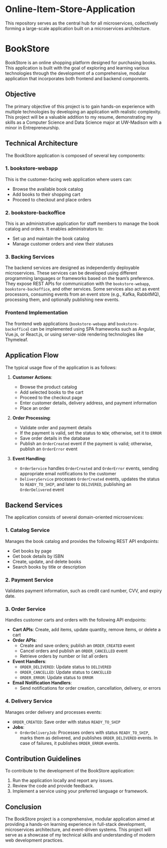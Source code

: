 # Online-Item-Store-Application
This repository serves as the central hub for all microservices, collectively forming a large-scale application built on a microservices architecture.
# BookStore

BookStore is an online shopping platform designed for purchasing books. This application is built with the goal of exploring and learning various technologies through the development of a comprehensive, modular application that incorporates both frontend and backend components.

## Objective

The primary objective of this project is to gain hands-on experience with multiple technologies by developing an application with realistic complexity. This project will be a valuable addition to my resume, demonstrating my skills as a Computer Science and Data Science major at UW-Madison with a minor in Entrepreneurship.

## Technical Architecture

The BookStore application is composed of several key components:

### 1. bookstore-webapp
This is the customer-facing web application where users can:
- Browse the available book catalog
- Add books to their shopping cart
- Proceed to checkout and place orders

### 2. bookstore-backoffice
This is an administrative application for staff members to manage the book catalog and orders. It enables administrators to:
- Set up and maintain the book catalog
- Manage customer orders and view their statuses

### 3. Backing Services
The backend services are designed as independently deployable microservices. These services can be developed using different programming languages or frameworks based on the team’s preference. They expose REST APIs for communication with the `bookstore-webapp`, `bookstore-backoffice`, and other services. Some services also act as event processors, consuming events from an event store (e.g., Kafka, RabbitMQ), processing them, and optionally publishing new events.

### Frontend Implementation
The frontend web applications (`bookstore-webapp` and `bookstore-backoffice`) can be implemented using SPA frameworks such as Angular, Vue.js, or React.js, or using server-side rendering technologies like Thymeleaf.

## Application Flow

The typical usage flow of the application is as follows:

1. **Customer Actions**:
   - Browse the product catalog
   - Add selected books to the cart
   - Proceed to the checkout page
   - Enter customer details, delivery address, and payment information
   - Place an order

2. **Order Processing**:
   - Validate order and payment details
   - If the payment is valid, set the status to `NEW`; otherwise, set it to `ERROR`
   - Save order details in the database
   - Publish an `OrderCreated` event if the payment is valid; otherwise, publish an `OrderError` event

3. **Event Handling**:
   - `OrderService` handles `OrderCreated` and `OrderError` events, sending appropriate email notifications to the customer
   - `DeliveryService` processes `OrderCreated` events, updates the status to `READY_TO_SHIP`, and later to `DELIVERED`, publishing an `OrderDelivered` event

## Backend Services

The application consists of several domain-oriented microservices:

### 1. Catalog Service
Manages the book catalog and provides the following REST API endpoints:
   - Get books by page
   - Get book details by ISBN
   - Create, update, and delete books
   - Search books by title or description

### 2. Payment Service
Validates payment information, such as credit card number, CVV, and expiry date.

### 3. Order Service
Handles customer carts and orders with the following API endpoints:
   - **Cart APIs**: Create, add items, update quantity, remove items, or delete a cart
   - **Order APIs**: 
     - Create and save orders; publish an `ORDER_CREATED` event
     - Cancel orders and publish an `ORDER_CANCELLED` event
     - Retrieve orders by number or list all orders
   - **Event Handlers**:
     - `ORDER_DELIVERED`: Update status to `DELIVERED`
     - `ORDER_CANCELLED`: Update status to `CANCELLED`
     - `ORDER_ERROR`: Update status to `ERROR`
   - **Email Notification Handlers**:
     - Send notifications for order creation, cancellation, delivery, or errors

### 4. Delivery Service
Manages order delivery and processes events:
   - `ORDER_CREATED`: Save order with status `READY_TO_SHIP`
   - **Jobs**:
     - `OrderDeliveryJob`: Processes orders with status `READY_TO_SHIP`, marks them as delivered, and publishes `ORDER_DELIVERED` events. In case of failures, it publishes `ORDER_ERROR` events.

## Contribution Guidelines

To contribute to the development of the BookStore application:
1. Run the application locally and report any issues.
2. Review the code and provide feedback.
3. Implement a service using your preferred language or framework.

## Conclusion

The BookStore project is a comprehensive, modular application aimed at providing a hands-on learning experience in full-stack development, microservices architecture, and event-driven systems. This project will serve as a showcase of my technical skills and understanding of modern web development practices.


